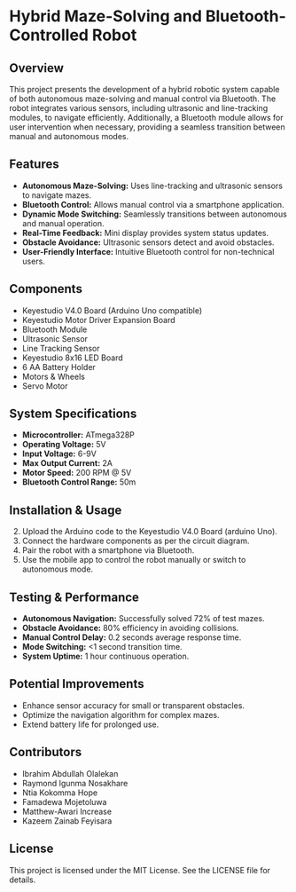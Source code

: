 # Hybrid Maze-Solving and Bluetooth-Controlled Robot

## Overview
This project presents the development of a hybrid robotic system capable of both autonomous maze-solving and manual control via Bluetooth. The robot integrates various sensors, including ultrasonic and line-tracking modules, to navigate efficiently. Additionally, a Bluetooth module allows for user intervention when necessary, providing a seamless transition between manual and autonomous modes.

## Features
- **Autonomous Maze-Solving:** Uses line-tracking and ultrasonic sensors to navigate mazes.
- **Bluetooth Control:** Allows manual control via a smartphone application.
- **Dynamic Mode Switching:** Seamlessly transitions between autonomous and manual operation.
- **Real-Time Feedback:** Mini display provides system status updates.
- **Obstacle Avoidance:** Ultrasonic sensors detect and avoid obstacles.
- **User-Friendly Interface:** Intuitive Bluetooth control for non-technical users.

## Components
- Keyestudio V4.0 Board (Arduino Uno compatible)
- Keyestudio Motor Driver Expansion Board
- Bluetooth Module
- Ultrasonic Sensor
- Line Tracking Sensor
- Keyestudio 8x16 LED Board
- 6 AA Battery Holder
- Motors & Wheels
- Servo Motor

## System Specifications
- **Microcontroller:** ATmega328P
- **Operating Voltage:** 5V
- **Input Voltage:** 6-9V
- **Max Output Current:** 2A
- **Motor Speed:** 200 RPM @ 5V
- **Bluetooth Control Range:** 50m

## Installation & Usage

2. Upload the Arduino code to the Keyestudio V4.0 Board (arduino Uno).
3. Connect the hardware components as per the circuit diagram.
4. Pair the robot with a smartphone via Bluetooth.
5. Use the mobile app to control the robot manually or switch to autonomous mode.

## Testing & Performance
- **Autonomous Navigation:** Successfully solved 72% of test mazes.
- **Obstacle Avoidance:** 80% efficiency in avoiding collisions.
- **Manual Control Delay:** 0.2 seconds average response time.
- **Mode Switching:** <1 second transition time.
- **System Uptime:** 1 hour continuous operation.

## Potential Improvements
- Enhance sensor accuracy for small or transparent obstacles.
- Optimize the navigation algorithm for complex mazes.
- Extend battery life for prolonged use.

## Contributors
- Ibrahim Abdullah Olalekan
- Raymond Igunma Nosakhare
- Ntia Kokomma Hope
- Famadewa Mojetoluwa
- Matthew-Awari Increase
- Kazeem Zainab Feyisara

## License
This project is licensed under the MIT License. See the LICENSE file for details.

